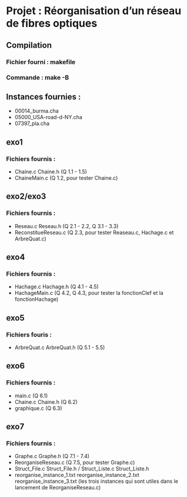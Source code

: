# Projet : Réorganisation d’un réseau de fibres optiques

## Compilation
### Fichier fourni : makefile
### Commande : make -B

## Instances fournies :
- 00014_burma.cha
- 05000_USA-road-d-NY.cha
- 07397_pla.cha

## exo1
### Fichiers fournis :
- Chaine.c Chaine.h (Q 1.1 - 1.5)
- ChaineMain.c (Q 1.2, pour tester Chaine.c)

## exo2/exo3
### Fichiers fournis :
- Reseau.c Reseau.h (Q 2.1 - 2.2, Q 3.1 - 3.3)
- ReconstitueReseau.c (Q 2.3, pour tester Reaseau.c, Hachage.c et ArbreQuat.c)

## exo4
### Fichiers fournis :
- Hachage.c Hachage.h (Q 4.1 - 4.5)
- HachageMain.c (Q 4.2, Q 4.3, pour tester la fonctionClef et la fonctionHachage)

## exo5
### Fichiers fouris :
- ArbreQuat.c ArbreQuat.h (Q 5.1 - 5.5)

## exo6
### Fichiers fournis :
- main.c (Q 6.1)
- Chaine.c Chaine.h (Q 6.2)
- graphique.c (Q 6.3)

## exo7
### Fichiers fournis :
- Graphe.c Graphe.h (Q 7.1 - 7.4)
- ReorganiseReseau.c (Q 7.5, pour tester Graphe.c)
- Struct_File.c Struct_File.h / Struct_Liste.c Struct_Liste.h
- reorganise_instance_1.txt reorganise_instance_2.txt reorganise_instance_3.txt (les trois instances qui sont utiles dans le lancement de ReorganiseReseau.c)
